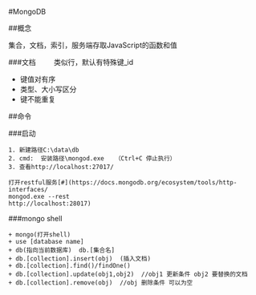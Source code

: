 #MongoDB

##概念

   集合，文档，索引，服务端存取JavaScript的函数和值

###文档 
　　
   类似行，默认有特殊键_id    

+ 键值对有序
+ 类型、大小写区分
+ 键不能重复

##命令

###启动

    1. 新建路径C:\data\db
    2. cmd:  安装路径\mongod.exe   （Ctrl+C 停止执行）
	3. 查看http://localhost:27017/
	
	打开restful服务[#](https://docs.mongodb.org/ecosystem/tools/http-interfaces/
	mongod.exe --rest
	http://localhost:28017)
	
	
###mongo shell  
    
    + mongo(打开shell)
	+ use [database name]
	+ db(指向当前数据库)  db.[集合名]
	+ db.[collection].insert(obj)  (插入文档)
	+ db.[collection].find()/findOne()
	+ db.[collection].update(obj1,obj2)  //obj1 更新条件 obj2 要替换的文档
	+ db.[collection].remove(obj)  //obj 删除条件 可以为空
	
	
	
	   
